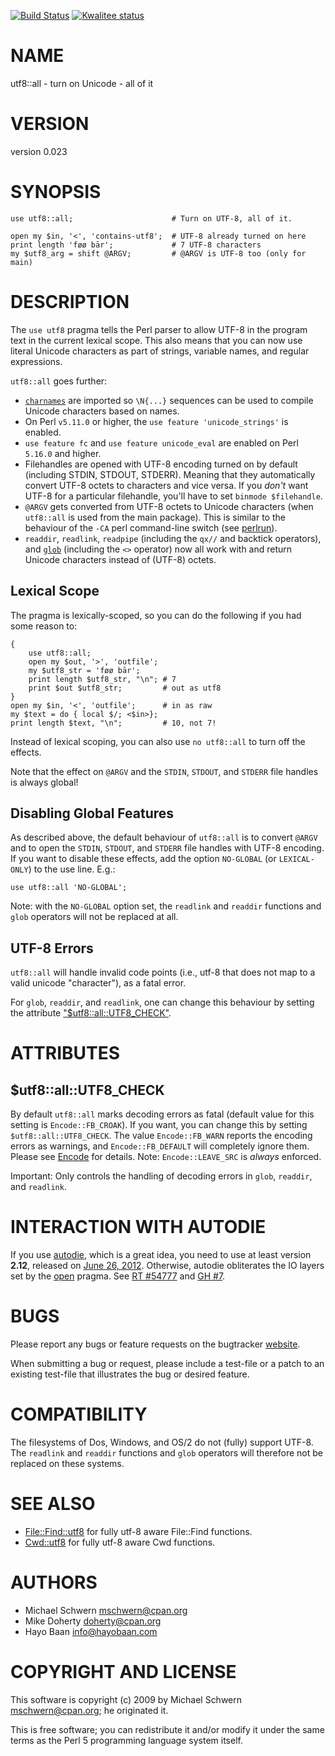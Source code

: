[![Build Status](https://travis-ci.org/doherty/utf8-all.svg?branch=master)](https://travis-ci.org/doherty/utf8-all)
[![Kwalitee status](http://cpants.cpanauthors.org/dist/utf8-all.png)](http://cpants.charsbar.org/dist/overview/utf8-all)

# NAME

utf8::all - turn on Unicode - all of it

# VERSION

version 0.023

# SYNOPSIS

    use utf8::all;                      # Turn on UTF-8, all of it.

    open my $in, '<', 'contains-utf8';  # UTF-8 already turned on here
    print length 'føø bār';             # 7 UTF-8 characters
    my $utf8_arg = shift @ARGV;         # @ARGV is UTF-8 too (only for main)

# DESCRIPTION

The `use utf8` pragma tells the Perl parser to allow UTF-8 in the
program text in the current lexical scope. This also means that you
can now use literal Unicode characters as part of strings, variable
names, and regular expressions.

`utf8::all` goes further:

- [`charnames`](https://metacpan.org/pod/charnames) are imported so `\N{...}` sequences can be
used to compile Unicode characters based on names.
- On Perl `v5.11.0` or higher, the `use feature 'unicode_strings'` is
enabled.
- `use feature fc` and `use feature unicode_eval` are enabled on Perl
`5.16.0` and higher.
- Filehandles are opened with UTF-8 encoding turned on by default
(including STDIN, STDOUT, STDERR). Meaning that they automatically
convert UTF-8 octets to characters and vice versa. If you _don't_
want UTF-8 for a particular filehandle, you'll have to set `binmode
$filehandle`.
- `@ARGV` gets converted from UTF-8 octets to Unicode characters (when
`utf8::all` is used from the main package). This is similar to the
behaviour of the `-CA` perl command-line switch (see [perlrun](https://metacpan.org/pod/perlrun)).
- `readdir`, `readlink`, `readpipe` (including the `qx//` and
backtick operators), and [`glob`](https://metacpan.org/pod/perlfunc#glob) (including the `<>` operator) now all work with and return Unicode characters instead
of (UTF-8) octets.

## Lexical Scope

The pragma is lexically-scoped, so you can do the following if you had
some reason to:

    {
        use utf8::all;
        open my $out, '>', 'outfile';
        my $utf8_str = 'føø bār';
        print length $utf8_str, "\n"; # 7
        print $out $utf8_str;         # out as utf8
    }
    open my $in, '<', 'outfile';      # in as raw
    my $text = do { local $/; <$in>};
    print length $text, "\n";         # 10, not 7!

Instead of lexical scoping, you can also use `no utf8::all` to turn
off the effects.

Note that the effect on `@ARGV` and the `STDIN`, `STDOUT`, and
`STDERR` file handles is always global!

## Disabling Global Features

As described above, the default behaviour of `utf8::all` is to
convert `@ARGV` and to open the `STDIN`, `STDOUT`, and `STDERR`
file handles with UTF-8 encoding. If you want to disable these
effects, add the option `NO-GLOBAL` (or `LEXICAL-ONLY`) to the use
line. E.g.:

    use utf8::all 'NO-GLOBAL';

Note: with the `NO-GLOBAL` option set, the `readlink` and `readdir`
functions and `glob` operators will not be replaced at all.

## UTF-8 Errors

`utf8::all` will handle invalid code points (i.e., utf-8 that does
not map to a valid unicode "character"), as a fatal error.

For `glob`, `readdir`, and `readlink`, one can change this
behaviour by setting the attribute ["$utf8::all::UTF8\_CHECK"](#utf8-all-utf8_check).

# ATTRIBUTES

## $utf8::all::UTF8\_CHECK

By default `utf8::all` marks decoding errors as fatal (default value
for this setting is `Encode::FB_CROAK`). If you want, you can change this by
setting `$utf8::all::UTF8_CHECK`. The value `Encode::FB_WARN` reports
the encoding errors as warnings, and `Encode::FB_DEFAULT` will completely
ignore them. Please see [Encode](https://metacpan.org/pod/Encode) for details. Note: `Encode::LEAVE_SRC` is
_always_ enforced.

Important: Only controls the handling of decoding errors in `glob`,
`readdir`, and `readlink`.

# INTERACTION WITH AUTODIE

If you use [autodie](https://metacpan.org/pod/autodie), which is a great idea, you need to use at least
version **2.12**, released on [June 26,
2012](https://metacpan.org/source/PJF/autodie-2.12/Changes#L3).
Otherwise, autodie obliterates the IO layers set by the [open](https://metacpan.org/pod/open)
pragma. See [RT
\#54777](https://rt.cpan.org/Ticket/Display.html?id=54777) and [GH
\#7](https://github.com/doherty/utf8-all/issues/7).

# BUGS

Please report any bugs or feature requests on the bugtracker
[website](https://github.com/doherty/utf8-all/issues).

When submitting a bug or request, please include a test-file or a
patch to an existing test-file that illustrates the bug or desired
feature.

# COMPATIBILITY

The filesystems of Dos, Windows, and OS/2 do not (fully) support
UTF-8. The `readlink` and `readdir` functions and `glob` operators
will therefore not be replaced on these systems.

# SEE ALSO

- [File::Find::utf8](https://metacpan.org/pod/File::Find::utf8) for fully utf-8 aware File::Find functions.
- [Cwd::utf8](https://metacpan.org/pod/Cwd::utf8) for fully utf-8 aware Cwd functions.

# AUTHORS

- Michael Schwern <mschwern@cpan.org>
- Mike Doherty <doherty@cpan.org>
- Hayo Baan <info@hayobaan.com>

# COPYRIGHT AND LICENSE

This software is copyright (c) 2009 by Michael Schwern <mschwern@cpan.org>; he originated it.

This is free software; you can redistribute it and/or modify it under
the same terms as the Perl 5 programming language system itself.
